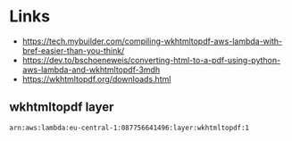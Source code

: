 # Links
- https://tech.mybuilder.com/compiling-wkhtmltopdf-aws-lambda-with-bref-easier-than-you-think/
- https://dev.to/bschoeneweis/converting-html-to-a-pdf-using-python-aws-lambda-and-wkhtmltopdf-3mdh
- https://wkhtmltopdf.org/downloads.html

## wkhtmltopdf layer
`arn:aws:lambda:eu-central-1:087756641496:layer:wkhtmltopdf:1`
